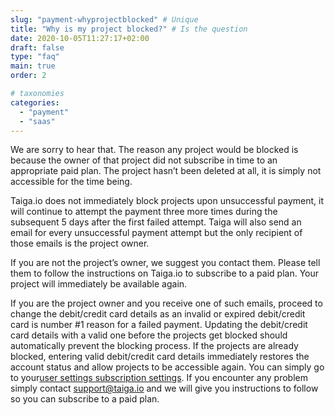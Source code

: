 ```yaml
---
slug: "payment-whyprojectblocked" # Unique
title: "Why is my project blocked?" # Is the question
date: 2020-10-05T11:27:17+02:00
draft: false
type: "faq"
main: true
order: 2

# taxonomies
categories:
  - "payment"
  - "saas"
---
```


We are sorry to hear that. The reason any project would be blocked is because the owner of that project did not subscribe in time to an appropriate paid plan. The project hasn’t been deleted at all, it is simply not accessible for the time being.

Taiga.io does not immediately block projects upon unsuccessful payment, it will continue to attempt the payment three more times during the subsequent 5 days after the first failed attempt. Taiga will also send an email for every unsuccessful payment attempt but the only recipient of those emails is the project owner.

If you are not the project’s owner, we suggest you contact them. Please tell them to follow the instructions on Taiga.io to subscribe to a paid plan. Your project will immediately be available again.

If you are the project owner and you receive one of such emails, proceed to change the debit/credit card details as an invalid or expired debit/credit card is number #1 reason for a failed payment. Updating the debit/credit card details with a valid one before the projects get blocked should automatically prevent the blocking process. If the projects are already blocked, entering valid debit/credit card details immediately restores the account status and allow projects to be accessible again. You can simply go to your[user settings subscription settings](https://tree.taiga.io/user-settings/contrib/subscriptions). If you encounter any problem simply contact support@taiga.io and we will give you instructions to follow so you can subscribe to a paid plan.